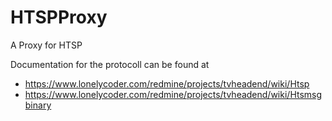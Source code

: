 HTSPProxy
=========

A Proxy for HTSP


Documentation for the protocoll can be found at
* https://www.lonelycoder.com/redmine/projects/tvheadend/wiki/Htsp
* https://www.lonelycoder.com/redmine/projects/tvheadend/wiki/Htsmsgbinary